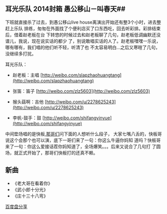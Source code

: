 ## 耳光乐队 2014封箱 愚公移山－叫春天##

下班就直接杀了过去，到愚公移山live house离演出开始还有整3个小时，进去整赶上乐队
排练，匆匆在外面找了个便利店买了口东西吃，回去听彩排。彩排结束后，借着赵老板在台
下转悠的时候过去和赵老板聊了几句，赵老板低调幽默还没谱儿，我说，现在说实话的都少
了，别说敢唱实话的人了。赵老板嘿嘿一乐说，哪有哪有，我们唱的他们听不轻，听清了也
不太容易明白...之后又寒暄了几句，没继续多打扰。

耳光乐队：
* 赵老板：主唱
[http://weibo.com/slapzhaohuangtang](http://weibo.com/slapzhaohuangtang)


* 张笛：笛子
[http://weibo.com/zlz5603](http://weibo.com/zlz5603)

* 猴头菇啊：吉他
[http://weibo.com/u/2278625243](http://weibo.com/u/2278625243)


* 李帆-鼓手：鼓
[http://weibo.com/shifangyinyue](http://weibo.com/shifangyinyue)


中间垫场唱的是快板,[那哥们](http://weibo.com/u/2082619357)问下面的人想听什么段子，
大家七嘴八舌的，快板哥说这个会那个也可以演，底下一哥们来了一句：你这么牛逼你妈知
道吗？快板哥来了一句：你这么爱接话茬你妈知道了，全场爆笑。。。后来又说合了几句打
了圆场，就正式开始了，那哥们快板打的还真不赖。

## 新曲 ##
* 《老大哥在看着你》
* 《武小郎十分光》
* 《庄十三十八弯》


[百度盘分享](http://pan.baidu.com/s/1gdsWjQV)


